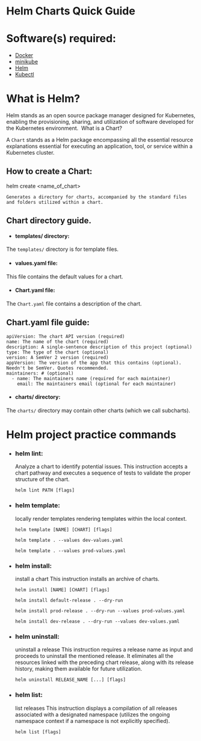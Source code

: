 # Helm Charts Quick Guide

# Software(s) required:

* [Docker](https://docs.docker.com/get-docker/)
* [minikube](https://minikube.sigs.k8s.io/docs/start/)
* [Helm](https://helm.sh/docs/intro/install/)
* [Kubectl](https://kubectl.docs.kubernetes.io/installation/kubectl/)



# What is Helm?

Helm stands as an open source package manager designed for Kubernetes, enabling the provisioning, sharing, and utilization of software developed for the Kubernetes environment.  What is a Chart?

A `Chart` stands as a Helm package encompassing all the essential resource explanations essential for executing an application, tool, or service within a Kubernetes cluster.

## How to create a Chart:

helm create <name_of_chart>

`Generates a directory for charts, accompanied by the standard files and folders utilized within a chart.`

## Chart directory guide.

* #### templates/ directory:

The `templates/` directory is for template files. 

* #### values.yaml file:
  
This file contains the default values for a chart.

* #### Chart.yaml file:
  
The `Chart.yaml` file contains a description of the chart.

## Chart.yaml file guide:

```
apiVersion: The chart API version (required)
name: The name of the chart (required)
description: A single-sentence description of this project (optional)
type: The type of the chart (optional)
version: A SemVer 2 version (required)
appVersion: The version of the app that this contains (optional). Needn't be SemVer. Quotes recommended.
maintainers: # (optional)
  - name: The maintainers name (required for each maintainer)
    email: The maintainers email (optional for each maintainer)
```

* #### charts/ directory:
  
The `charts/` directory may contain other charts (which we call subcharts).

# Helm project practice commands

* ### helm lint:
  
  Analyze a chart to identify potential issues.
  This instruction accepts a chart pathway and executes a sequence of tests to validate the proper structure of the chart.

  `helm lint PATH [flags]`
  
* ### helm template:

  locally render templates
  rendering templates within the local context.

  `helm template [NAME] [CHART] [flags]`

  ```
  helm template . --values dev-values.yaml
  ```

  ```
  helm template . --values prod-values.yaml
  ```
   
* ### helm install:

  install a chart
  This instruction installs an archive of charts.

  `helm install [NAME] [CHART] [flags]`

  ```
  helm install default-release . --dry-run
  ```

  ```
  helm install prod-release . --dry-run --values prod-values.yaml
  ```

  ```
  helm install dev-release . --dry-run --values dev-values.yaml
  ```

* ### helm uninstall:

  uninstall a release
  This instruction requires a release name as input and proceeds to uninstall the mentioned release.
  It eliminates all the resources linked with the preceding chart release, along with its release history, making them available for future utilization.

  `helm uninstall RELEASE_NAME [...] [flags]`
  
* ### helm list:

  list releases
  This instruction displays a compilation of all releases associated with a designated namespace (utilizes the ongoing namespace context if a namespace is not explicitly specified).

  `helm list [flags]`
